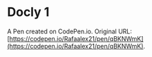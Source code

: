 # Docly 1

A Pen created on CodePen.io. Original URL: [https://codepen.io/Rafaalex21/pen/qBKNWmK](https://codepen.io/Rafaalex21/pen/qBKNWmK).

